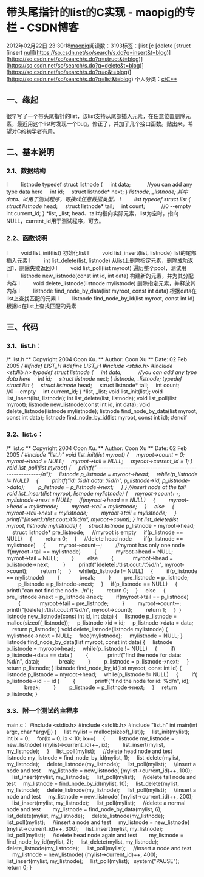 # 带头尾指针的list的C实现 - maopig的专栏 - CSDN博客
2012年02月22日 23:30:18[maopig](https://me.csdn.net/maopig)阅读数：3193标签：[list																[c																[delete																[struct																[insert																[null](https://so.csdn.net/so/search/s.do?q=null&t=blog)](https://so.csdn.net/so/search/s.do?q=insert&t=blog)](https://so.csdn.net/so/search/s.do?q=struct&t=blog)](https://so.csdn.net/so/search/s.do?q=delete&t=blog)](https://so.csdn.net/so/search/s.do?q=c&t=blog)](https://so.csdn.net/so/search/s.do?q=list&t=blog)
个人分类：[c/C++](https://blog.csdn.net/maopig/article/category/847675)
## 一、缘起
很早写了一个带头尾指针的list，该list支持从尾部插入元素，在任意位置删除元素，最近用这个list时发现一个bug，修正了，并加了几个接口函数。贴出来，希望对C的初学者有用。
## 二、基本说明
### 2.1、数据结构
l         listnode
typedef struct listnode
{
    int data;           //you can add any type data here 
    int id;
    struct listnode* next;
} *listnode, _listnode;
其中data、id用于测试程序，可换成任意数据类型。
l         list
typedef struct list
{
    struct listnode* head;
    struct listnode* tail;
    int count;           //0 --empty
    int current_id;
} *list, _list;
head、tail均指向实际元素，list为空时，指向NULL，current_id用于测试程序，可去。
### 2.2、函数说明
l         void list_init(list)
初始化list
l         void list_insert(list, listnode)
list的尾部插入元素
l         int list_delete(list, listnode)
从list上删除指定元素，删除成功返回1，删除失败返回0
l         void list_poll(list myroot)
遍历整个pool，测试用
l         listnode new_listnode(const int id, int data)
构建新的元素，并为其分配内存
l         void delete_listnode(listnode mylistnode)
删除指定元素，并释放其内存
l         listnode find_node_by_data(list myroot, const int data)
根据data在list上查找匹配的元素
l         listnode find_node_by_id(list myroot, const int id)
根据id在list上查找匹配的元素
## 三、代码
### 3.1、list.h：
/* list.h
** Copyright 2004 Coon Xu.
** Author: Coon Xu
** Date: 02 Feb 2005
*/
#ifndef LIST_H
#define LIST_H
#include <stdio.h>
#include <stdlib.h>
typedef struct listnode
{
    int data;           //you can add any type data here 
    int id;
    struct listnode* next;
} *listnode, _listnode;
typedef struct list
{
    struct listnode* head;
    struct listnode* tail;
    int count;           //0 --empty
    int current_id;
} *list, _list;
void list_init(list);
void list_insert(list, listnode);
int list_delete(list, listnode);
void list_poll(list myroot);
listnode new_listnode(const int id, int data);
void delete_listnode(listnode mylistnode);
listnode find_node_by_data(list myroot, const int data);
listnode find_node_by_id(list myroot, const int id);
#endif
### 3.2、list.c：
/* list.c
** Copyright 2004 Coon Xu.
** Author: Coon Xu
** Date: 02 Feb 2005
*/
#include "list.h"
void list_init(list myroot)
{
    myroot->count = 0;
    myroot->head = NULL;
    myroot->tail = NULL;
    myroot->current_id = 1;
}
void list_poll(list myroot)
{
    printf("-------------------------------------------------------/n");
    listnode p_listnode = myroot->head;
    while(p_listnode != NULL)
    {
        printf("id: %d/t data: %d/n", p_listnode->id, p_listnode->data);
        p_listnode = p_listnode->next;
    }
}
//insert node at the tail
void list_insert(list myroot, listnode mylistnode)
{
    myroot->count++;
    mylistnode->next = NULL;
    if(myroot->head == NULL)
    {
        myroot->head = mylistnode;
        myroot->tail = mylistnode;
    }
    else
    {
        myroot->tail->next = mylistnode;
        myroot->tail = mylistnode;
    }    
    printf("[insert]:/tlist.cout:/t%d/n", myroot->count);
}
int list_delete(list myroot, listnode mylistnode)
{
    struct listnode* p_listnode = myroot->head;
    struct listnode* pre_listnode;
    //myroot is empty 
    if(p_listnode == NULL)
    {
        return 0;
    }
    //delete head node    
    if(p_listnode == mylistnode)
    {
        myroot->count--;
        //myroot has only one node
        if(myroot->tail == mylistnode)
        {
            myroot->head = NULL;
            myroot->tail = NULL;
        }
        else
        {
            myroot->head = p_listnode->next;
        }
        printf("[delete]:/tlist.cout:/t%d/n", myroot->count);
        return 1;
    }
    while(p_listnode != NULL)
    {
        if(p_listnode == mylistnode)
        {
            break;
        }
        pre_listnode = p_listnode;
        p_listnode = p_listnode->next;
    }
    if(p_listnode == NULL)
    {
        printf("can not find the node.../n");
        return 0;
    }
    else
    {
        pre_listnode->next = p_listnode->next;
        if(myroot->tail == p_listnode)
        {
            myroot->tail = pre_listnode;
        }
        myroot->count--;
        printf("[delete]:/tlist.cout:/t%d/n", myroot->count);
        return 1;
    }  
}
listnode new_listnode(const int id, int data)
{
    listnode p_listnode = malloc(sizeof(_listnode));
    p_listnode->id = id;
    p_listnode->data = data;
    return p_listnode;
}
void delete_listnode(listnode mylistnode)
{
    mylistnode->next = NULL;
    free(mylistnode);
    mylistnode = NULL;
}
listnode find_node_by_data(list myroot, const int data)
{
    listnode p_listnode = myroot->head;
    while(p_listnode != NULL)
    {
        if( p_listnode->data == data )
        {
            printf("find the node for data: %d/n", data);
            break;
        }
        p_listnode = p_listnode->next;
    }
    return p_listnode;
}
listnode find_node_by_id(list myroot, const int id)
{
    listnode p_listnode = myroot->head;
    while(p_listnode != NULL)
    {
        if( p_listnode->id == id )
        {
            printf("find the node for id: %d/n", id);
            break;
        }
        p_listnode = p_listnode->next;
    }
    return p_listnode;
}
### 3.3、附一个测试的主程序
main.c：
#include <stdio.h>
#include <stdlib.h>
#include "list.h"
int main(int argc, char *argv[])
{
    list mylist = malloc(sizeof(_list));
    list_init(mylist);
    int ix = 0;
    for(ix = 0; ix < 10; ix++)
    {
        listnode my_listnode = new_listnode( (mylist->current_id)++, ix);
        list_insert(mylist, my_listnode);
    }
    list_poll(mylist);
    //delete head node and test
    listnode my_listnode = find_node_by_id(mylist, 1);
    list_delete(mylist, my_listnode);
    delete_listnode(my_listnode);
    list_poll(mylist);
    //insert a node and test
    my_listnode = new_listnode( (mylist->current_id)++, 100);
    list_insert(mylist, my_listnode);
    list_poll(mylist);
    //delete tail node and test
    my_listnode = find_node_by_id(mylist, 10);
    list_delete(mylist, my_listnode);
    delete_listnode(my_listnode);
    list_poll(mylist);
    //insert a node and test
    my_listnode = new_listnode( (mylist->current_id)++, 200);
    list_insert(mylist, my_listnode);
    list_poll(mylist);
    //delete a normal node and test    
    my_listnode = find_node_by_data(mylist, 6);
    list_delete(mylist, my_listnode);
    delete_listnode(my_listnode);
    list_poll(mylist);
    //insert a node and test
    my_listnode = new_listnode( (mylist->current_id)++, 300);
    list_insert(mylist, my_listnode);
    list_poll(mylist);
    //delete head node again and test    
    my_listnode = find_node_by_id(mylist, 2);
    list_delete(mylist, my_listnode);
    delete_listnode(my_listnode);
    list_poll(mylist);
    //insert a node and test  
    my_listnode = new_listnode( (mylist->current_id)++, 400);
    list_insert(mylist, my_listnode);
    list_poll(mylist);
  system("PAUSE");  
  return 0;
}
